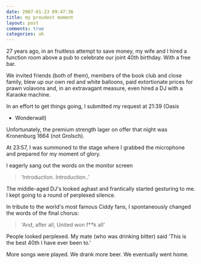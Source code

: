 ```yaml
---
date: 2007-01-23 09:47:36
title: my proudest moment
layout: post
comments: true
categories: uk
---
```

27 years ago, in an fruitless attempt to save money, my wife and I hired
a function room above a pub to celebrate our joint 40th birthday. With a
free bar.

We invited friends (both of them), members of the book club and close
family, blew up our own red and white balloons, paid extortionate prices
for prawn volavons and, in an extravagant measure, even hired a DJ with
a Karaoke machine.

In an effort to get things going, I submitted my request at 21:39 (Oasis
- Wonderwall)

Unfortunately, the premium strength lager on offer that night was
Kronenburg 1664 (not Grolsch).

At 23:57, I was summoned to the stage where I grabbed the microphone and
prepared for my moment of glory.

I eagerly sang out the words on the monitor screen
> 'Introduction. Introduction..'

The middle-aged DJ's looked aghast and frantically started gesturing to
me.
I kept going to a round of perplexed silence.

In tribute to the world's most famous Ciddy fans, I spontaneously
changed the words of the final chorus:
> 'And, after all, United won f\*\*k all'

People looked perplexed. My mate (who was drinking bitter) said 'This is
the best 40th I have ever been to.'

More songs were played. We drank more beer. We eventually went home.
